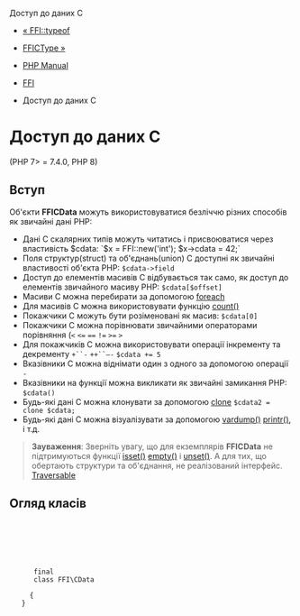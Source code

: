 Доступ до даних C

-   [« FFI::typeof](ffi.typeof.md)
    
-   [FFICType »](class.ffi-ctype.html)
    
-   [PHP Manual](index.md)
    
-   [FFI](book.ffi.md)
    
-   Доступ до даних C
    

# Доступ до даних C

(PHP 7> = 7.4.0, PHP 8)

## Вступ

Об'єкти **FFICData** можуть використовуватися безліччю різних способів як звичайні дані PHP:

-   Дані C скалярних типів можуть читатись і присвоюватися через властивість $cdata: `$x = FFI::new('int'); $x->cdata = 42;`
-   Поля структур(struct) та об'єднань(union) C доступні як звичайні властивості об'єкта PHP: `$cdata->field`
-   Доступ до елементів масивів C відбувається так само, як доступ до елементів звичайного масиву PHP: `$cdata[$offset]`
-   Масиви C можна перебирати за допомогою [foreach](control-structures.foreach.html)
-   Для масивів C можна використовувати функцію [count()](function.count.md)
-   Покажчики C можуть бути розіменовані як масив: `$cdata[0]`
-   Покажчики C можна порівнювати звичайними операторами порівняння (`<` `<=` `==` `!=` `>=` `>`
-   Для покажчиків C можна використовувати операції інкременту та декременту `+``-` `++``–-` `$cdata += 5`
-   Вказівники C можна віднімати один з одного за допомогою операції `-`
-   Вказівники на функції можна викликати як звичайні замикання PHP: `$cdata()`
-   Будь-які дані C можна клонувати за допомогою [clone](language.oop5.cloning.md) `$cdata2 = clone $cdata;`
-   Будь-які дані C можна візуалізувати за допомогою [vardump()](function.var-dump.html) [printr()](function.print-r.html), і т.д.

> **Зауваження**: Зверніть увагу, що для екземплярів **FFICData** не підтримуються функції [isset()](function.isset.md) [empty()](function.empty.md) і [unset()](function.unset.md). А для тих, що обертають структури та об'єднання, не реалізований інтерфейс. [Traversable](class.traversable.md)

## Огляд класів

```synopsis

     
    

    
     
      final
      class FFI\CData
     
     {
   }
```